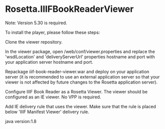 Rosetta.IIIFBookReaderViewer
================
Note: Version 5.30 is required.

To install the player, please follow these steps: 

Clone the viewer repository.

In the viewer package, open /web/conf/viewer.properties and replace the 'wsdlLocation' and 'deliveryServerUrl' properties hostname and port with your application server hostname and port. 

Repackage iiif-book-reader-viewer.war and deploy on your application server (it is recommended to use an external application server so that your viewer is not affected by future changes to the Rosetta application server).

Configure IIIF Book Reader as a Rosetta Viewer. The viewer should be configured as an IE viewer. No VPP is required.

Add IE delivery rule that uses the viewer. Make sure that the rule is placed below 'IIIF Manifest Viewer' delivery rule.

java version:1.8
